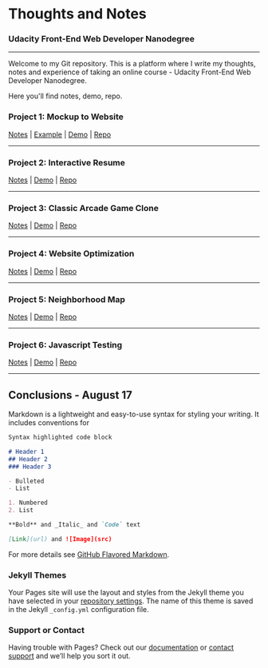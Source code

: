 # Thoughts and Notes
### Udacity Front-End Web Developer Nanodegree
---
Welcome to my Git repository. This is a platform where I write my thoughts, notes and experience of taking an online course - Udacity Front-End Web Developer Nanodegree.

Here you'll find notes, demo, repo.

### Project 1: Mockup to Website

[Notes](https://laurahesse.github.io/p1-notes/) |
[Example](https://github.com/LauraHesse/p1-website/blob/master/design-mockup-portfolio.pdf) |
[Demo](https://laurahesse.github.io/p1-website/) |
[Repo](https://github.com/LauraHesse/p1-website)

---
### Project 2: Interactive Resume

[Notes](https://laurahesse.github.io/p2-notes/) |
[Demo](https://laurahesse.github.io/portfolio/) |
[Repo](https://github.com/LauraHesse/portfolio)

---
### Project 3: Classic Arcade Game Clone

[Notes](https://laurahesse.github.io/p3-notes/) |
[Demo](https://laurahesse.github.io/arcade-game) |
[Repo](https://github.com/LauraHesse/arcade-game)

---
### Project 4: Website Optimization

[Notes](https://laurahesse.github.io/p4-notes/) |
[Demo](https://laurahesse.github.io/website-optimization) | [Repo](https://github.com/LauraHesse/website-optimization)

---
### Project 5: Neighborhood Map

[Notes](https://laurahesse.github.io/p5-notes/) |
[Demo](https://guides.github.com/features/mastering-markdown/) | [Repo](https://guides.github.com/features/mastering-markdown/)

---
### Project 6: Javascript Testing

[Notes](https://laurahesse.github.io/p6-notes/) | [Demo](https://guides.github.com/features/mastering-markdown/) | [Repo](https://guides.github.com/features/mastering-markdown/)

---
## Conclusions - August 17

Markdown is a lightweight and easy-to-use syntax for styling your writing. It includes conventions for

```markdown
Syntax highlighted code block

# Header 1
## Header 2
### Header 3

- Bulleted
- List

1. Numbered
2. List

**Bold** and _Italic_ and `Code` text

[Link](url) and ![Image](src)
```

For more details see [GitHub Flavored Markdown](https://guides.github.com/features/mastering-markdown/).

### Jekyll Themes

Your Pages site will use the layout and styles from the Jekyll theme you have selected in your [repository settings](https://github.com/LauraHesse/home/settings). The name of this theme is saved in the Jekyll `_config.yml` configuration file.

### Support or Contact

Having trouble with Pages? Check out our [documentation](https://help.github.com/categories/github-pages-basics/) or [contact support](https://github.com/contact) and we’ll help you sort it out.
